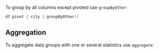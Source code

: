 [//]: # (title: Custom table component)

<dataFrame src="pivotGroupBy.html"/>

<!---END-->

To group by all columns except pivoted use `groupByOther`:

<!---FUN pivotGroupByOther-->

```kotlin
df.pivot { city }.groupByOther()
```

<dataFrame src="pivotGroupByOther.html"/>

<!---END-->

## Aggregation

To aggregate data groups with one or several statistics use `aggregate`:

<dataFrame src="pivotAggregate.html"/>

<!-- 
This line should generate error:
DF002: Cannot read the iframe contents from the specified location

<dataFrame src="pivotSeparate.html"/>
-->
